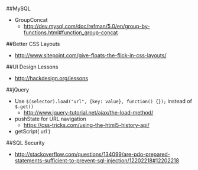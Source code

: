 ##MySQL
* GroupConcat
    * http://dev.mysql.com/doc/refman/5.0/en/group-by-functions.html#function_group-concat

##Better CSS Layouts

* http://www.sitepoint.com/give-floats-the-flick-in-css-layouts/
 
##UI Design Lessons

* http://hackdesign.org/lessons

##jQuery

* Use `$(selector).load("url", {key: value}, function() {});` instead of `$.get()`
    * http://www.jquery-tutorial.net/ajax/the-load-method/ 
* pushState for URL navigation
    *  https://css-tricks.com/using-the-html5-history-api/
*  getScript( url )

##SQL Security

* http://stackoverflow.com/questions/134099/are-pdo-prepared-statements-sufficient-to-prevent-sql-injection/12202218#12202218